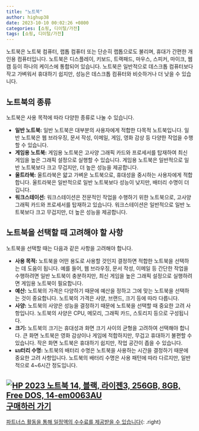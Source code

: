 ```yaml
---
title: "노트북"
author: highup38
date: 2023-10-10 00:02:26 +0800
categories: [쇼핑, 디이털/가전]
tags: [쇼핑, 디이털/가전]
---
```


노트북은 노트북 컴퓨터, 랩톱 컴퓨터 또는 단순히 랩톱으로도 불리며, 휴대가 간편한 개인용 컴퓨터입니다. 노트북은 디스플레이, 키보드, 트랙패드, 마우스, 스피커, 마이크, 웹캠 등이 하나의 케이스에 통합되어 있습니다. 노트북은 일반적으로 데스크톱 컴퓨터보다 작고 가벼워서 휴대하기 쉽지만, 성능은 데스크톱 컴퓨터와 비슷하거나 더 낮을 수 있습니다.

## 노트북의 종류

노트북은 사용 목적에 따라 다양한 종류로 나눌 수 있습니다.

* **일반 노트북:** 일반 노트북은 대부분의 사용자에게 적합한 다목적 노트북입니다. 일반 노트북은 웹 브라우징, 문서 작성, 이메일, 게임, 영화 감상 등 다양한 작업을 수행할 수 있습니다.
* **게임용 노트북:** 게임용 노트북은 고사양 그래픽 카드와 프로세서를 탑재하여 최신 게임을 높은 그래픽 설정으로 실행할 수 있습니다. 게임용 노트북은 일반적으로 일반 노트북보다 크고 무겁지만, 더 높은 성능을 제공합니다.
* **울트라북:** 울트라북은 얇고 가벼운 노트북으로, 휴대성을 중시하는 사용자에게 적합합니다. 울트라북은 일반적으로 일반 노트북보다 성능이 낮지만, 배터리 수명이 더 깁니다.
* **워크스테이션:** 워크스테이션은 전문적인 작업을 수행하기 위한 노트북으로, 고사양 그래픽 카드와 프로세서를 탑재하고 있습니다. 워크스테이션은 일반적으로 일반 노트북보다 크고 무겁지만, 더 높은 성능을 제공합니다.

## 노트북을 선택할 때 고려해야 할 사항

노트북을 선택할 때는 다음과 같은 사항을 고려해야 합니다.

* **사용 목적:** 노트북을 어떤 용도로 사용할 것인지 결정하면 적합한 노트북을 선택하는 데 도움이 됩니다. 예를 들어, 웹 브라우징, 문서 작성, 이메일 등 간단한 작업을 수행하려면 일반 노트북이 충분하지만, 최신 게임을 높은 그래픽 설정으로 실행하려면 게임용 노트북이 필요합니다.
* **예산:** 노트북의 가격은 다양하기 때문에 예산을 정하고 그에 맞는 노트북을 선택하는 것이 중요합니다. 노트북의 가격은 사양, 브랜드, 크기 등에 따라 다릅니다.
* **사양:** 노트북의 사양은 성능을 결정하기 때문에 노트북을 선택할 때 중요한 고려 사항입니다. 노트북의 사양은 CPU, 메모리, 그래픽 카드, 스토리지 등으로 구성됩니다.
* **크기:** 노트북의 크기는 휴대성과 화면 크기 사이의 균형을 고려하여 선택해야 합니다. 큰 화면 노트북은 영화 감상이나 게임에 적합하지만, 무겁고 휴대하기 불편할 수 있습니다. 작은 화면 노트북은 휴대하기 쉽지만, 작업 공간이 좁을 수 있습니다.
* **แบ터리 수명:** 노트북의 배터리 수명은 노트북을 사용하는 시간을 결정하기 때문에 중요한 고려 사항입니다. 노트북의 배터리 수명은 사용 패턴에 따라 다르지만, 일반적으로 4~6시간 정도입니다.



[![HP 2023 노트북 14, 블랙, 라이젠3, 256GB, 8GB, Free DOS, 14-em0063AU](https://thumbnail8.coupangcdn.com/thumbnails/remote/230x230ex/image/retail/images/2023/04/26/17/7/0a0cfab2-c713-4f42-a9a6-1f04e7ebb094.jpg "HP 2023 노트북 14, 블랙, 라이젠3, 256GB, 8GB, Free DOS, 14-em0063AU")](https://link.coupang.com/re/AFFSDP?lptag=AF1030537&subid=&pageKey=7295765716&traceid=V0-153&itemId=18657322269&vendorItemId=85792026774)
<br>
[**구매하러 가기**](https://link.coupang.com/re/AFFSDP?lptag=AF1030537&subid=&pageKey=7295765716&traceid=V0-153&itemId=18657322269&vendorItemId=85792026774)
---
[파트너스 활동을 통해 일정액의 수수료를 제공받을 수 있습니다](https://link.coupang.com/a/bao1ui){: .right}